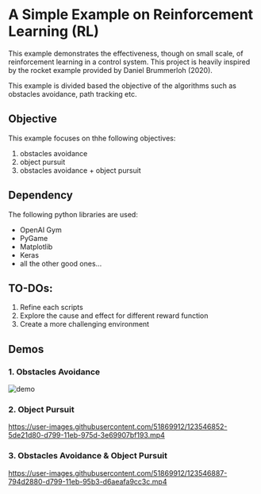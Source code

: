# A Simple Example on Reinforcement Learning (RL)
This example demonstrates the effectiveness, though on small scale, of 
reinforcement learning in a control system. This project is 
heavily inspired by the rocket example provided by Daniel Brummerloh (2020). 

This example is divided based the objective of the algorithms such as obstacles avoidance, path tracking etc.

## Objective

This example focuses on thhe following objectives:

1. obstacles avoidance
2. object pursuit
3. obstacles avoidance + object pursuit

## Dependency

The following python libraries are used:

* OpenAI Gym
* PyGame
* Matplotlib
* Keras
* all the other good ones...

## TO-DOs:

1. Refine each scripts
2. Explore the cause and effect for different reward function
3. Create a more challenging environment

## Demos

### 1. Obstacles Avoidance

![demo](https://user-images.githubusercontent.com/51869912/121030198-3aeccb00-c7e4-11eb-9684-cd6535d02638.gif)

### 2. Object Pursuit

https://user-images.githubusercontent.com/51869912/123546852-5de21d80-d799-11eb-975d-3e69907bf193.mp4

### 3. Obstacles Avoidance & Object Pursuit

https://user-images.githubusercontent.com/51869912/123546887-794d2880-d799-11eb-95b3-d6aeafa9cc3c.mp4
